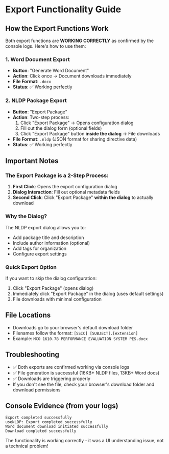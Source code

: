 # Export Functionality Guide

## How the Export Functions Work

Both export functions are **WORKING CORRECTLY** as confirmed by the console logs. Here's how to use them:

### 1. Word Document Export
- **Button**: "Generate Word Document" 
- **Action**: Click once → Document downloads immediately
- **File Format**: `.docx`
- **Status**: ✅ Working perfectly

### 2. NLDP Package Export  
- **Button**: "Export Package"
- **Action**: Two-step process:
  1. Click "Export Package" → Opens configuration dialog
  2. Fill out the dialog form (optional fields)
  3. Click "Export Package" button **inside the dialog** → File downloads
- **File Format**: `.nldp` (JSON format for sharing directive data)
- **Status**: ✅ Working perfectly

## Important Notes

### The Export Package is a 2-Step Process:
1. **First Click**: Opens the export configuration dialog
2. **Dialog Interaction**: Fill out optional metadata fields
3. **Second Click**: Click "Export Package" **within the dialog** to actually download

### Why the Dialog?
The NLDP export dialog allows you to:
- Add package title and description
- Include author information (optional)
- Add tags for organization
- Configure export settings

### Quick Export Option
If you want to skip the dialog configuration:
1. Click "Export Package" (opens dialog)
2. Immediately click "Export Package" in the dialog (uses default settings)
3. File downloads with minimal configuration

## File Locations
- Downloads go to your browser's default download folder
- Filenames follow the format: `[SSIC] [SUBJECT].[extension]`
- Example: `MCO 1610.7B PERFORMANCE EVALUATION SYSTEM PES.docx`

## Troubleshooting
- ✅ Both exports are confirmed working via console logs
- ✅ File generation is successful (16KB+ NLDP files, 13KB+ Word docs)
- ✅ Downloads are triggering properly
- If you don't see the file, check your browser's download folder and download permissions

## Console Evidence (from your logs)
```
Export completed successfully
useNLDP: Export completed successfully  
Word document download initiated successfully
Download completed successfully
```

The functionality is working correctly - it was a UI understanding issue, not a technical problem!
